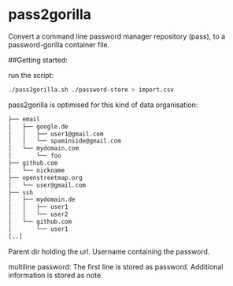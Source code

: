 # pass2gorilla
Convert a command line password manager repository (pass), to a password-gorilla container file.

##Getting started:

run the script:

```bash
./pass2gorilla.sh ./password-store > import.csv
```
pass2gorilla is optimised for this kind of data organisation:

```bash
├── email
│   ├── google.de
│   │   ├── user1@gmail.com
│   │   └── spaminside@gmail.com
│   └── mydomain.com
│       └── foo
├── github.com
│   └── nickname
├── openstreetmap.org
│   └── user@gmail.com
├── ssh
│   ├── mydomain.de
│   │   ├── user1
│   │   └── user2
│   └── github.com
│       └── user1
[..]
```

Parent dir holding the url. Username containing the password. 

multiline password: The first line is stored as password. Additional information is stored as note.
